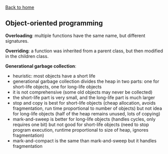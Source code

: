 [Back to home](https://npapernot.github.io/programming-languages)

## Object-oriented programming

**Overloading**: multiple functions have the same name, but
different signatures. 

**Overriding**: a function was inherited from a parent class,
but then modified in the children class.

**Generational garbage collection**: 
* heuristic: most objects have a short life
* generational garbage collection divides the heap in two parts: one for short-life objects, one for long-life objects
* it is not comprehensive (some old objects may never be collected)
* the short-life part is very small, and the long-life part is much larger
* stop and copy is best for short-life objects (cheap allocation, avoids fragmentation, run time proportional to number of objects) but not idea for long-life objects (half of the heap remains unused, lots of copying)
* mark-and-sweep is better for long-life objects (handles cycles, only requires one bit) but not good for short-life objects (need to stop program execution, runtime proportional to size of heap, ignores fragmentation)
* mark-and-compact is the same than mark-and-sweep but it handles fragmentation
